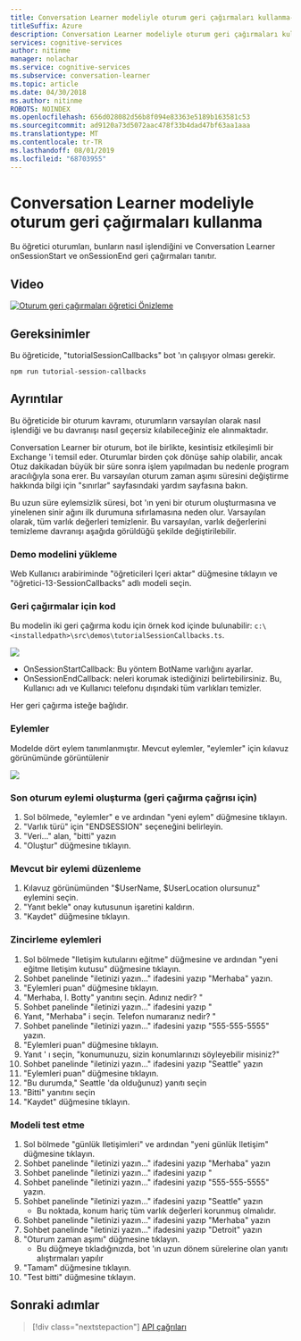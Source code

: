 ```yaml
---
title: Conversation Learner modeliyle oturum geri çağırmaları kullanma-Microsoft bilişsel hizmetler | Microsoft Docs
titleSuffix: Azure
description: Conversation Learner modeliyle oturum geri çağırmaları kullanmayı öğrenin.
services: cognitive-services
author: nitinme
manager: nolachar
ms.service: cognitive-services
ms.subservice: conversation-learner
ms.topic: article
ms.date: 04/30/2018
ms.author: nitinme
ROBOTS: NOINDEX
ms.openlocfilehash: 656d028082d56b8f094e83363e5189b163581c53
ms.sourcegitcommit: ad9120a73d5072aac478f33b4dad47bf63aa1aaa
ms.translationtype: MT
ms.contentlocale: tr-TR
ms.lasthandoff: 08/01/2019
ms.locfileid: "68703955"
---
```

# <a name="how-to-use-session-callbacks-with-a-conversation-learner-model"></a>Conversation Learner modeliyle oturum geri çağırmaları kullanma

Bu öğretici oturumları, bunların nasıl işlendiğini ve Conversation Learner onSessionStart ve onSessionEnd geri çağırmaları tanıtır.

## <a name="video"></a>Video

[![Oturum geri çağırmaları öğretici Önizleme](https://aka.ms/cl_Tutorial_v3_SessionCallbacks_Preview)](https://aka.ms/cl_Tutorial_v3_SessionCallbacks)

## <a name="requirements"></a>Gereksinimler
Bu öğreticide, "tutorialSessionCallbacks" bot 'ın çalışıyor olması gerekir.

    npm run tutorial-session-callbacks

## <a name="details"></a>Ayrıntılar
Bu öğreticide bir oturum kavramı, oturumların varsayılan olarak nasıl işlendiği ve bu davranışı nasıl geçersiz kılabileceğiniz ele alınmaktadır.

Conversation Learner bir oturum, bot ile birlikte, kesintisiz etkileşimli bir Exchange 'i temsil eder. Oturumlar birden çok dönüşe sahip olabilir, ancak Otuz dakikadan büyük bir süre sonra işlem yapılmadan bu nedenle program aracılığıyla sona erer.  Bu varsayılan oturum zaman aşımı süresini değiştirme hakkında bilgi için "sınırlar" sayfasındaki yardım sayfasına bakın.

Bu uzun süre eylemsizlik süresi, bot 'ın yeni bir oturum oluşturmasına ve yinelenen sinir ağını ilk durumuna sıfırlamasına neden olur. Varsayılan olarak, tüm varlık değerleri temizlenir. Bu varsayılan, varlık değerlerini temizleme davranışı aşağıda görüldüğü şekilde değiştirilebilir.

### <a name="load-the-demo-model"></a>Demo modelini yükleme

Web Kullanıcı arabiriminde "öğreticileri Içeri aktar" düğmesine tıklayın ve "öğretici-13-SessionCallbacks" adlı modeli seçin.

### <a name="code-for-the-callbacks"></a>Geri çağırmalar için kod

Bu modelin iki geri çağırma kodu için örnek kod içinde bulunabilir: `c:\<installedpath>\src\demos\tutorialSessionCallbacks.ts`.

![](../media/tutorial11_code.PNG)

- OnSessionStartCallback: Bu yöntem BotName varlığını ayarlar.
- OnSessionEndCallback: neleri korumak istediğinizi belirtebilirsiniz. Bu, Kullanıcı adı ve Kullanıcı telefonu dışındaki tüm varlıkları temizler.

Her geri çağırma isteğe bağlıdır.

### <a name="actions"></a>Eylemler

Modelde dört eylem tanımlanmıştır. Mevcut eylemler, "eylemler" için kılavuz görünümünde görüntülenir

![](../media/tutorial11_actions.PNG)

### <a name="creating-an-end-session-action-for-callback-invocation"></a>Son oturum eylemi oluşturma (geri çağırma çağrısı için)

1. Sol bölmede, "eylemler" e ve ardından "yeni eylem" düğmesine tıklayın.
2. "Varlık türü" için "ENDSESSION" seçeneğini belirleyin.
3. "Veri..." alan, "bitti" yazın
4. "Oluştur" düğmesine tıklayın.

### <a name="edit-an-existing-action"></a>Mevcut bir eylemi düzenleme

1. Kılavuz görünümünden "$UserName, $UserLocation olursunuz" eylemini seçin.
2. "Yanıt bekle" onay kutusunun işaretini kaldırın.
3. "Kaydet" düğmesine tıklayın.

### <a name="chaining-actions"></a>Zincirleme eylemleri

1. Sol bölmede "Iletişim kutularını eğitme" düğmesine ve ardından "yeni eğitme Iletişim kutusu" düğmesine tıklayın.
2. Sohbet panelinde "iletinizi yazın..." ifadesini yazıp "Merhaba" yazın.
3. "Eylemleri puan" düğmesine tıklayın.
4. "Merhaba, I. Botty" yanıtını seçin. Adınız nedir? "
5. Sohbet panelinde "iletinizi yazın..." ifadesini yazıp "
6. Yanıt, "Merhaba" i seçin. Telefon numaranız nedir? "
7. Sohbet panelinde "iletinizi yazın..." ifadesini yazıp "555-555-5555" yazın.
8. "Eylemleri puan" düğmesine tıklayın.
9. Yanıt ' ı seçin, "konumunuzu, sizin konumlarınızı söyleyebilir misiniz?"
10. Sohbet panelinde "iletinizi yazın..." ifadesini yazıp "Seattle" yazın
11. "Eylemleri puan" düğmesine tıklayın.
12. "Bu durumda," Seattle 'da olduğunuz) yanıtı seçin
13. "Bitti" yanıtını seçin
14. "Kaydet" düğmesine tıklayın.

### <a name="testing-the-model"></a>Modeli test etme

1. Sol bölmede "günlük Iletişimleri" ve ardından "yeni günlük Iletişim" düğmesine tıklayın.
2. Sohbet panelinde "iletinizi yazın..." ifadesini yazıp "Merhaba" yazın
3. Sohbet panelinde "iletinizi yazın..." ifadesini yazıp "
4. Sohbet panelinde "iletinizi yazın..." ifadesini yazıp "555-555-5555" yazın.
5. Sohbet panelinde "iletinizi yazın..." ifadesini yazıp "Seattle" yazın
    - Bu noktada, konum hariç tüm varlık değerleri korunmuş olmalıdır.
6. Sohbet panelinde "iletinizi yazın..." ifadesini yazıp "Merhaba" yazın
7. Sohbet panelinde "iletinizi yazın..." ifadesini yazıp "Detroit" yazın
8. "Oturum zaman aşımı" düğmesine tıklayın.
    - Bu düğmeye tıkladığınızda, bot 'ın uzun dönem sürelerine olan yanıtı alıştırmaları yapılır
9. "Tamam" düğmesine tıklayın.
10. "Test bitti" düğmesine tıklayın.

## <a name="next-steps"></a>Sonraki adımlar

> [!div class="nextstepaction"]
> [API çağrıları](./14-api-calls.md)
